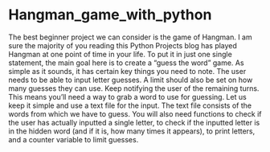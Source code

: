 # Hangman_game_with_python
The best beginner project we can consider is the game of Hangman. I am sure the majority of you reading this Python Projects blog has played Hangman at one point of time in your life. To put it in just one single statement, the main goal here is to create a “guess the word” game. As simple as it sounds, it has certain key things you need to note.   The user needs to be able to input letter guesses. A limit should also be set on how many guesses they can use. Keep notifying the user of the remaining turns. This means you’ll need a way to grab a word to use for guessing. Let us keep it simple and use a text file for the input. The text file consists of the words from which we have to guess.  You will also need functions to check if the user has actually inputted a single letter, to check if the inputted letter is in the hidden word (and if it is, how many times it appears), to print letters, and a counter variable to limit guesses.
